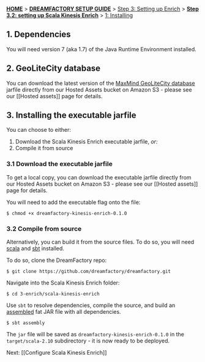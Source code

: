 <a name="top" />

[**HOME**](Home) > [**DREAMFACTORY SETUP GUIDE**](Setting-up-DreamFactory) > [Step 3: Setting up Enrich](Setting-up-enrich) > [**Step 3.2: setting up Scala Kinesis Enrich**](Setting-up-Scala-Kinesis-Enrich) > [1: Installing ](Install-Scala-Kinesis-Enrich)

## 1. Dependencies

You will need version 7 (aka 1.7) of the Java Runtime Environment installed.

## 2. GeoLiteCity database

You can download the latest version of the [MaxMind GeoLiteCity database][geolite] jarfile directly from our Hosted Assets bucket on Amazon S3 - please see our [[Hosted assets]] page for details.

## 3. Installing the executable jarfile

You can choose to either:

1. Download the Scala Kinesis Enrich executable jarfile, _or:_
2. Compile it from source

### 3.1 Download the executable jarfile

To get a local copy, you can download the executable jarfile directly from our Hosted Assets bucket on Amazon S3 - please see our [[Hosted assets]] page for details.

You will need to add the executable flag onto the file:

    $ chmod +x dreamfactory-kinesis-enrich-0.1.0

### 3.2 Compile from source

Alternatively, you can build it from the source files. To do so, you will need [scala][scala] and [sbt][sbt] installed.

To do so, clone the DreamFactory repo:

	$ git clone https://github.com/dreamfactory/dreamfactory.git

Navigate into the Scala Kinesis Enrich folder:

	$ cd 3-enrich/scala-kinesis-enrich

Use `sbt` to resolve dependencies, compile the source, and build an [assembled][assembly] fat JAR file with all dependencies.

	$ sbt assembly

The `jar` file will be saved as `dreamfactory-kinesis-enrich-0.1.0` in the `target/scala-2.10` subdirectory - it is now ready to be deployed.

Next: [[Configure Scala Kinesis Enrich]]

[scala]: http://scala-lang.org/
[sbt]: http://www.scala-sbt.org/
[assembly]: https://github.com/softprops/assembly-sbt

[geolite]: http://dev.maxmind.com/geoip/legacy/geolite/